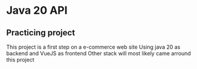 # Java 20 API
## Practicing project

This project is a first step on a e-commerce web site
Using java 20 as backend and VueJS as frontend
Other stack will most likely came arround this project

